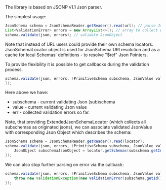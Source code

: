 The library is based on JSONP v1.1 Json parser.

The simplest usage:
```java
JsonSchema schema = JsonSchemaReader.getReader().read(url); // parse JsonSchema from the URL location
List<ValidationError> errors = new ArrayList<>(); // array to collect errors
schema.validate(json, errors); // validate JsonObject
```
Note that instead of URL users could provide their own schema locators.
JsonSchemaLocator object is used for JsonSchema URI resolution and as a cache for local Schemas' definitions -
to resolve "$ref" Json Pointers.

To provide flexibility it is possible to get callbacks during the validation process.
```java
schema.validate(json, errors, (PrimitiveSchema subschema, JsonValue value, List<ValidationError> err) -> {
});
```
Here above we have:
- subschema - current validating Json (sub)schema
- value - current validating Json value
- err - collected validation errors so far.

Note, that providing ExtendedJsonSchemaLocator (which collects all subschemas as originated jsons), we can
associate validated JsonValue with corresponding Json Object which describes the schema:
```java
JsonSchema schema = JsonSchemaReader.getReader().read(locator);
schema.validate(json, errors, (PrimitiveSchema subschema, JsonValue value, List<ValidationError> err) -> {
    JsonObject subschemaJsonObject = locator.getSchemas(subschema.getId()).get(subschema.getJsonPointer());
});
```
We can also stop further parsing on error via the callback:
```java
schema.validate(json, errors, (PrimitiveSchema subschema, JsonValue value, List<ValidationError> err) -> {
    throw new ValidationException(new ValidationError(subschema.getId(), subschema.getJsonPointer(), ""));
});
```
